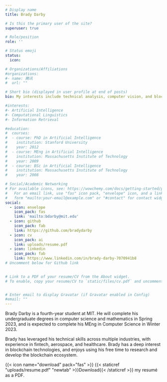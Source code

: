 ```yaml
---
# Display name
title: Brady Darby

# Is this the primary user of the site?
superuser: true

# Role/position
role: ''

# Status emoji
status:
  icon: 

# Organizations/Affiliations
#organizations:
#- name: 腾讯
#  url: ""

# Short bio (displayed in user profile at end of posts)
bio: My interests include technical analysis, computer vision, and blockchain development.

#interests:
#- Artificial Intelligence
#- Computational Linguistics
#- Information Retrieval

#education:
#  courses:
#  - course: PhD in Artificial Intelligence
#    institution: Stanford University
#    year: 2012
#  - course: MEng in Artificial Intelligence
#    institution: Massachusetts Institute of Technology
#    year: 2009
#  - course: BSc in Artificial Intelligence
#    institution: Massachusetts Institute of Technology
#    year: 2008

# Social/Academic Networking
# For available icons, see: https://wowchemy.com/docs/getting-started/page-builder/#icons
#   For an email link, use "fas" icon pack, "envelope" icon, and a link in the
#   form "mailto:your-email@example.com" or "#contact" for contact widget.
social:
  - icon: envelope
    icon_pack: fas
    link: 'mailto:bdarby@mit.edu'
  - icon: github 
    icon_pack: fab 
    link: https://github.com/bradydarby
  - icon: cv 
    icon_pack: ai
    link: uploads/resume.pdf
  - icon: linkedin
    icon_pack: fab
    link: https://www.linkedin.com/in/brady-darby-7070941b8
# Uncomment below for Github link
  

# Link to a PDF of your resume/CV from the About widget.
# To enable, copy your resume/CV to `static/files/cv.pdf` and uncomment the lines below.


# Enter email to display Gravatar (if Gravatar enabled in Config)
#email: ""
---
```


Brady Darby is a fourth-year student at MIT.  He will complete his undergraduate degrees in computer science and mathematics in Spring 2023, and is expected to complete his MEng in Computer Science in Winter 2023.

Brady has leveraged his technical skills across multiple industries, with experience in fintech, aerospace, and healthcare.  Brady has a deep interest in blockchain technologies, and enjoys using his free time to research and develop the blockchain ecosystem.

{{< icon name="download" pack="fas" >}} {{< staticref "uploads/resume.pdf" "newtab" >}}Download{{< /staticref >}} my resumé as a PDF.
